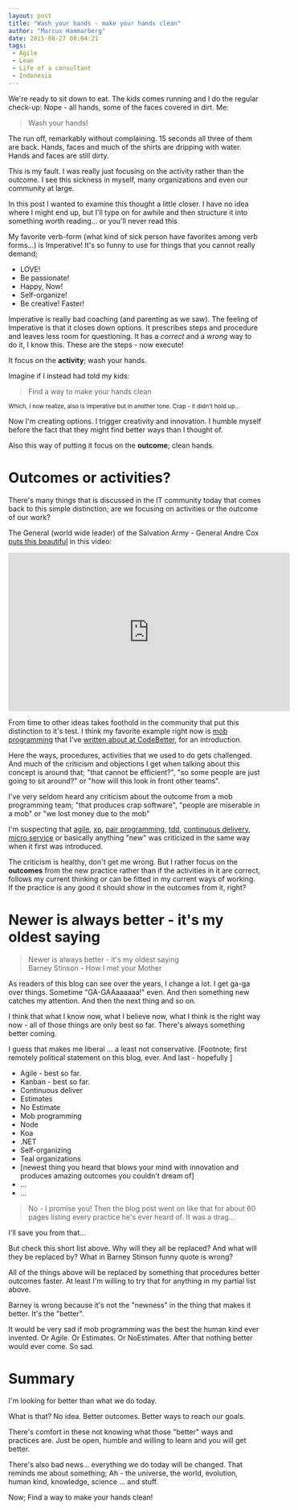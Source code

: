 ```yaml
---
layout: post
title: "Wash your hands - make your hands clean"
author: "Marcus Hammarberg"
date: 2015-08-27 08:04:21
tags:
 - Agile
 - Lean
 - Life of a consultant
 - Indonesia
---
```


We're ready to sit down to eat. The kids comes running and I do the regular check-up: Nope - all hands, some of the faces covered in dirt. Me: 

<blockquote>Wash your hands!</blockquote>

The run off, remarkably without complaining. 15 seconds all three of them are back. Hands, faces and much of the shirts are dripping with water. Hands and faces are still dirty. 

This is my fault. I was really just focusing on the activity rather than the outcome. I see this sickness in myself, many organizations and even our community at large. 

In this post I wanted to examine this thought a little closer. I have no idea where I might end up, but I'll type on for awhile and then structure it into something worth reading... or you'll never read this

<a name='more'></a>

My favorite verb-form (what kind of sick person have favorites among verb forms...) is Imperative! It's so funny to use for things that you cannot really demand; 

* LOVE! 
* Be passionate! 
* Happy, Now!
* Self-organize! 
* Be creative! Faster! 

Imperative is really bad coaching (and parenting as we saw). The feeling of Imperative is that it closes down options. It prescribes steps and procedure and leaves less room for questioning. It has a *correct* and a *wrong* way to do it, I know this. These are the steps - now execute!

It focus on the **activity**; wash your hands.

Imagine if I instead had told my kids: 

<blockquote>Find a way to make your hands clean</blockquote>

<small>Which, I now realize, also is imperative but in another tone. Crap - it didn't hold up...</small>

Now I'm creating options. I trigger creativity and innovation. I humble myself before the fact that they might find better ways than I thought of.

Also this way of putting it focus on the **outcome**; clean hands.

# Outcomes or activities?
There's many things that is discussed in the IT community today that comes back to this simple distinction; are we focusing on activities or the outcome of our work? 

The General (world wide leader) of the Salvation Army - General Andre Cox [puts this beautiful](https://www.youtube.com/watch?v=NuNkmXHVRNI&feature=youtu.be&t=50s) in this video: 

<iframe width="560" height="315" src="https://www.youtube.com/embed/NuNkmXHVRNI" frameborder="0" allowfullscreen></iframe>

From time to other ideas takes foothold in the community that put this distinction to it's test. I think my favorite example right now is [mob programming](http://mobprogramming.org/) that I've [written about at CodeBetter](http://codebetter.com/marcushammarberg/2013/08/06/mob-programming/), for an introduction. 

Here the ways, procedures, activities that we used to do gets challenged. And much of the criticism and objections I get when talking about this concept is around that; "that cannot be efficient?", "so some people are just going to sit around?" or "how will this look in front other teams".

I've very seldom heard any criticism about the outcome from a mob programming team; "that produces crap software", "people are miserable in a mob" or "we lost money due to the mob"

I'm suspecting that [agile](http://agilemanifesto.org/), [xp](https://www.wikiwand.com/en/Extreme_programming), [pair programming](https://www.wikiwand.com/en/Pair_programming), [tdd](https://www.wikiwand.com/en/Test-driven_development), [continuous delivery](https://www.wikiwand.com/en/Continuous_delivery), [micro service](http://martinfowler.com/articles/microservices.html) or basically anything "new" was criticized in the same way when it first was introduced.

The criticism is healthy, don't get me wrong. But I rather focus on the **outcomes** from the new practice rather than if the activities in it are correct, follows my current thinking or can be fitted in my current ways of working. If the practice is any good it should show in the outcomes from it, right?

# Newer is always better - it's my oldest saying

<blockquote>
	Newer is always better - it's my oldest saying
	<footer>Barney Stinson - How I met your Mother</footer>
</blockquote>

As readers of this blog can see over the years, I change a lot. I get ga-ga over things. Sometime "GA-GAAaaaaaa!" even. And then something new catches my attention. And then the next thing and so on. 

I think that what I know now, what I believe now, what I think is the right way now - all of those things are only best so far. There's always something better coming. 

I guess that makes me liberal ... a least not conservative. 
[Footnote; first remotely political statement on this blog, ever. And last - hopefully ]

* Agile - best so far.
* Kanban - best so far.
* Continuous deliver
* Estimates
* No Estimate
* Mob programming
* Node
* Koa
* .NET
* Self-organizing 
* Teal organizations
* [newest thing you heard that blows your mind with innovation and produces amazing outcomes you couldn't dream of]
* ...
* ...

<blockquote>No - I promise you! Then the blog post went on like that for about 60 pages listing every practice he's ever heard of. It was a drag...</blockquote>

I'll save you from that...

But check this short list above. Why will they all be replaced? And what will they be replaced by? What in Barney Stinson funny quote is wrong? 

All of the things above will be replaced by something that procedures better outcomes faster. At least I'm willing to try that for anything in my partial list above. 

Barney is wrong because it's not the "newness" in the thing that makes it better. It's the "better". 

It would be very sad if mob programming was the best the human kind ever invented. Or Agile. Or Estimates. Or NoEstimates. After that nothing better would ever come. So sad.

# Summary
I'm looking for better than what we do today. 

What is that? No idea. Better outcomes. Better ways to reach our goals. 

There's comfort in these not knowing what those "better" ways and practices are. Just be open, humble and willing to learn and you will get better. 

There's also bad news... everything we do today will be changed. That reminds me about something; Ah - the universe, the world, evolution, human kind, knowledge, science ... and stuff. 

Now; Find a way to make your hands clean!  